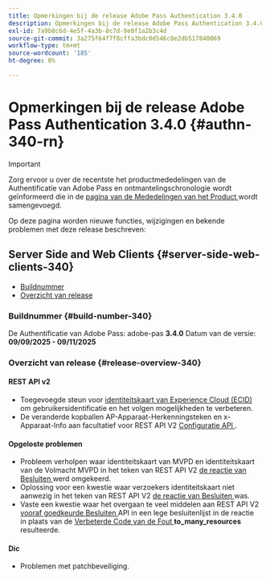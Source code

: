 ```yaml
---
title: Opmerkingen bij de release Adobe Pass Authentication 3.4.0
description: Opmerkingen bij de release Adobe Pass Authentication 3.4.0
exl-id: 7a9b8c6d-4e5f-4a3b-8c7d-9e0f1a2b3c4d
source-git-commit: 3a275f64f7f8cffa3bdc0d546c8e2db517840069
workflow-type: tm+mt
source-wordcount: '185'
ht-degree: 0%

---
```


# Opmerkingen bij de release Adobe Pass Authentication 3.4.0 {#authn-340-rn}

>[!IMPORTANT]
>
> Zorg ervoor u over de recentste het productmededelingen van de Authentificatie van Adobe Pass en ontmantelingschronologie wordt geïnformeerd die in de [ pagina van de Mededelingen van het Product ](/help/authentication/product-announcements.md) wordt samengevoegd.

Op deze pagina worden nieuwe functies, wijzigingen en bekende problemen met deze release beschreven:

## Server Side and Web Clients {#server-side-web-clients-340}

* [Buildnummer](#build-number-340)
* [Overzicht van release](#release-overview-340)

### Buildnummer {#build-number-340}

De Authentificatie van Adobe Pass: adobe-pas **3.4.0**
Datum van de versie: **09/09/2025 - 09/11/2025**

### Overzicht van release {#release-overview-340}

#### REST API v2

* Toegevoegde steun voor [ identiteitskaart van Experience Cloud (ECID) ](/help/authentication/integration-guide-programmers/rest-apis/rest-api-v2/appendix/headers/rest-api-v2-appendix-headers-ap-visitor-identifier.md) om gebruikersidentificatie en het volgen mogelijkheden te verbeteren.
* De veranderde kopballen AP-Apparaat-Herkenningsteken en x-Apparaat-Info aan facultatief voor REST API V2 [ Configuratie API ](/help/authentication/integration-guide-programmers/rest-apis/rest-api-v2/apis/configuration-apis/rest-api-v2-configuration-apis-retrieve-configuration-for-specific-service-provider.md).

#### Opgeloste problemen

* Probleem verholpen waar identiteitskaart van MVPD en identiteitskaart van de Volmacht MVPD in het teken van REST API V2 [ de reactie van Besluiten ](/help/authentication/integration-guide-programmers/rest-apis/rest-api-v2/apis/decisions-apis/rest-api-v2-decisions-apis-retrieve-authorization-decisions-using-specific-mvpd.md) werd omgekeerd.
* Oplossing voor een kwestie waar verzoekers identiteitskaart niet aanwezig in het teken van REST API V2 [ de reactie van Besluiten ](/help/authentication/integration-guide-programmers/rest-apis/rest-api-v2/apis/decisions-apis/rest-api-v2-decisions-apis-retrieve-authorization-decisions-using-specific-mvpd.md) was.
* Vaste een kwestie waar het overgaan te veel middelen aan REST API V2 [ vooraf goedkeurde Besluiten ](/help/authentication/integration-guide-programmers/rest-apis/rest-api-v2/apis/decisions-apis/rest-api-v2-decisions-apis-retrieve-preauthorization-decisions-using-specific-mvpd.md) API in een lege besluitenlijst in de reactie in plaats van de [ Verbeterde Code van de Fout ](/help/authentication/integration-guide-programmers/features-standard/error-reporting/enhanced-error-codes.md) **to_many_resources** resulteerde.

#### Dic

* Problemen met patchbeveiliging.